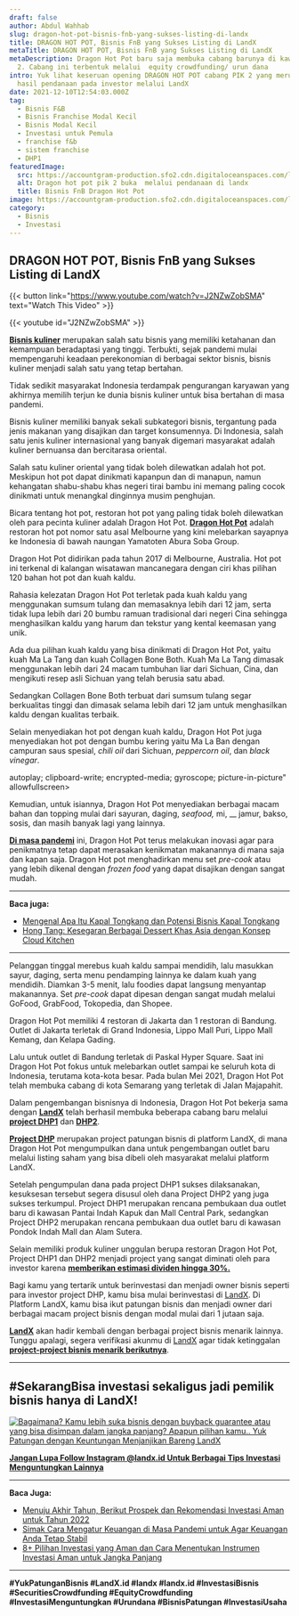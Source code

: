 ```yaml
---
draft: false
author: Abdul Wahhab
slug: dragon-hot-pot-bisnis-fnb-yang-sukses-listing-di-landx
title: DRAGON HOT POT, Bisnis FnB yang Sukses Listing di LandX
metaTitle: DRAGON HOT POT, Bisnis FnB yang Sukses Listing di LandX
metaDescription: Dragon Hot Pot baru saja membuka cabang barunya di kawasan PIK
  2. Cabang ini terbentuk melalui  equity crowdfunding/ urun dana
intro: Yuk lihat keseruan opening DRAGON HOT POT cabang PIK 2 yang merupakan
  hasil pendanaan pada investor melalui LandX
date: 2021-12-10T12:54:03.000Z
tag:
  - Bisnis F&B
  - Bisnis Franchise Modal Kecil
  - Bisnis Modal Kecil
  - Investasi untuk Pemula
  - franchise f&b
  - sistem franchise
  - DHP1
featuredImage:
  src: https://accountgram-production.sfo2.cdn.digitaloceanspaces.com/landx_ghost/2021/12/Screenshot-2021-12-10-at-19-57-19-PROJECT-SERIES-DRAGON-HOT-POT-x-LANDX-Investasi-Cabang-Baru-di-PIK.png
  alt: Dragon hot pot pik 2 buka  melalui pendanaan di landx
  title: Bisnis FnB Dragon Hot Pot
image: https://accountgram-production.sfo2.cdn.digitaloceanspaces.com/landx_ghost/2021/12/Screenshot-2021-12-10-at-19-57-19-PROJECT-SERIES-DRAGON-HOT-POT-x-LANDX-Investasi-Cabang-Baru-di-PIK.png
category:
  - Bisnis
  - Investasi
---
```

## DRAGON HOT POT, Bisnis FnB yang Sukses Listing di LandX

{{< button link="https://www.youtube.com/watch?v=J2NZwZobSMA" text="Watch This Video" >}}

{{< youtube id="J2NZwZobSMA" >}}

**[Bisnis kuliner](https://landx.id/project/)** merupakan salah satu bisnis yang memiliki ketahanan dan kemampuan beradaptasi yang tinggi. Terbukti, sejak pandemi mulai mempengaruhi keadaan perekonomian di berbagai sektor bisnis, bisnis kuliner menjadi salah satu yang tetap bertahan.

Tidak sedikit masyarakat Indonesia terdampak pengurangan karyawan yang akhirnya memilih terjun ke dunia bisnis kuliner untuk bisa bertahan di masa pandemi.

Bisnis kuliner memiliki banyak sekali subkategori bisnis, tergantung pada jenis makanan yang disajikan dan target konsumennya. Di Indonesia, salah satu jenis kuliner internasional yang banyak digemari masyarakat adalah kuliner bernuansa dan bercitarasa oriental.

Salah satu kuliner oriental yang tidak boleh dilewatkan adalah hot pot. Meskipun hot pot dapat dinikmati kapanpun dan di manapun, namun kehangatan shabu-shabu khas negeri tirai bambu ini memang paling cocok dinikmati untuk menangkal dinginnya musim penghujan.

Bicara tentang hot pot, restoran hot pot yang paling tidak boleh dilewatkan oleh para pecinta kuliner adalah Dragon Hot Pot. **[Dragon Hot Pot](https://landx.id/project/)** adalah restoran hot pot nomor satu asal Melbourne yang kini melebarkan sayapnya ke Indonesia di bawah naungan Yamatoten Abura Soba Group.

Dragon Hot Pot didirikan pada tahun 2017 di Melbourne, Australia. Hot pot ini terkenal di kalangan wisatawan mancanegara dengan ciri khas pilihan 120 bahan hot pot dan kuah kaldu.

Rahasia kelezatan Dragon Hot Pot terletak pada kuah kaldu yang menggunakan sumsum tulang dan memasaknya lebih dari 12 jam, serta tidak lupa lebih dari 20 bumbu ramuan tradisional dari negeri Cina sehingga menghasilkan kaldu yang harum dan tekstur yang kental keemasan yang unik.

Ada dua pilihan kuah kaldu yang bisa dinikmati di Dragon Hot Pot, yaitu kuah Ma La Tang dan kuah Collagen Bone Both. Kuah Ma La Tang dimasak menggunakan lebih dari 24 macam tumbuhan liar dari Sichuan, Cina, dan mengikuti resep asli Sichuan yang telah berusia satu abad.

Sedangkan Collagen Bone Both terbuat dari sumsum tulang segar berkualitas tinggi dan dimasak selama lebih dari 12 jam untuk menghasilkan kaldu dengan kualitas terbaik.

Selain menyediakan hot pot dengan kuah kaldu, Dragon Hot Pot juga menyediakan hot pot dengan bumbu kering yaitu Ma La Ban dengan campuran saus spesial, *chili oil* dari Sichuan, *peppercorn oil*, dan *black vinegar*.

 autoplay; clipboard-write; encrypted-media; gyroscope; picture-in-picture" allowfullscreen></iframe>

Kemudian, untuk isiannya, Dragon Hot Pot menyediakan berbagai macam bahan dan topping mulai dari sayuran, daging, *seafood,* mi,  __ jamur, bakso, sosis, dan masih banyak lagi yang lainnya.

**[Di masa pandemi](https://landx.id/blog/tag/bisnis-di-masa-pandemi/)** ini, Dragon Hot Pot terus melakukan inovasi agar para penikmatnya tetap dapat merasakan kenikmatan makanannya di mana saja dan kapan saja.  Dragon Hot pot menghadirkan menu set *pre-cook* atau yang lebih dikenal dengan *frozen food* yang dapat disajikan dengan sangat mudah.

- - -

**Baca juga:**

* [Mengenal Apa Itu Kapal Tongkang dan Potensi Bisnis Kapal Tongkang](https://landx.id/blog/melihat-potensi-kapal-tongkang-batubara/)
* [Hong Tang: Kesegaran Berbagai Dessert Khas Asia dengan Konsep Cloud Kitchen](https://landx.id/blog/hong-tang-dengan-berbagai-menu-dessert-oriental-khas-taiwan-dan-hongkong/)

- - -

Pelanggan tinggal merebus kuah kaldu sampai mendidih, lalu masukkan sayur, daging, serta menu pendamping lainnya ke dalam kuah yang mendidih. Diamkan 3-5 menit, lalu foodies dapat langsung menyantap makanannya. Set *pre-cook* dapat dipesan dengan sangat mudah melalui GoFood, GrabFood, Tokopedia, dan Shopee.

Dragon Hot Pot memiliki 4 restoran di Jakarta dan 1 restoran di Bandung. Outlet di Jakarta terletak di Grand Indonesia, Lippo Mall Puri, Lippo Mall Kemang, dan Kelapa Gading.

Lalu untuk outlet di Bandung terletak di Paskal Hyper Square. Saat ini Dragon Hot Pot fokus untuk melebarkan outlet sampai ke seluruh kota di Indonesia, terutama kota-kota besar. Pada bulan Mei 2021, Dragon Hot Pot telah membuka cabang di kota Semarang yang terletak di Jalan Majapahit.

Dalam pengembangan bisnisnya di Indonesia, Dragon Hot Pot bekerja sama dengan **[LandX](https://landx.id/)** telah berhasil membuka beberapa cabang baru melalui **[project DHP1](https://landx.id/project/)** dan **[DHP2](https://landx.id/project/)**.

**[Project DHP](https://landx.id/)** merupakan project patungan bisnis di platform LandX, di mana Dragon Hot Pot mengumpulkan dana untuk pengembangan outlet baru melalui listing saham yang bisa dibeli oleh masyarakat melalui platform LandX.

Setelah pengumpulan dana pada project DHP1 sukses dilaksanakan, kesuksesan tersebut segera disusul oleh dana Project DHP2 yang juga sukses terkumpul. Project DHP1 merupakan rencana pembukaan dua outlet baru di kawasan Pantai Indah Kapuk dan Mall Central Park, sedangkan Project DHP2 merupakan rencana pembukaan dua outlet baru di kawasan Pondok Indah Mall dan Alam Sutera.

Selain memiliki produk kuliner unggulan berupa restoran Dragon Hot Pot, Project DHP1 dan DHP2 menjadi project yang sangat diminati oleh para investor karena **[memberikan estimasi dividen hingga 30%.](https://landx.id/project/)**

Bagi kamu yang tertarik untuk berinvestasi dan menjadi owner bisnis seperti para investor project DHP, kamu bisa mulai berinvestasi di [LandX](https://landx.id/). Di Platform LandX, kamu bisa ikut patungan bisnis dan menjadi owner dari berbagai macam project bisnis dengan modal mulai dari 1 jutaan saja.

**[LandX](https://landx.id/)** akan hadir kembali dengan berbagai project bisnis menarik lainnya. Tunggu apalagi, segera verifikasi akunmu di [LandX](https://landx.id/) agar tidak ketinggalan **[project-project bisnis menarik berikutnya](https://landx.id/project/)**.

- - -

## \#SekarangBisa investasi sekaligus jadi pemilik bisnis hanya di LandX!

[![Bagaimana? Kamu lebih suka bisnis dengan buyback guarantee atau yang bisa disimpan dalam jangka panjang? Apapun pilihan kamu.. Yuk Patungan  dengan Keuntungan Menjanjikan Bareng LandX](https://accountgram-production.sfo2.cdn.digitaloceanspaces.com/landx_ghost/2021/10/Equity-Crowdfunding-di-Indonesia-1--3.png)](http://landx.id/project/)

**[Jangan Lupa Follow Instagram @landx.id Untuk Berbagai Tips Investasi Menguntungkan Lainnya](https://www.instagram.com/landx.id/?utm_medium=copy_link)**

- - -

**Baca Juga:**

* [Menuju Akhir Tahun, Berikut Prospek dan Rekomendasi Investasi Aman untuk Tahun 2022](https://landx.id/blog/rekomendasi-investasi-di-tahun-2022/)
* [Simak Cara Mengatur Keuangan di Masa Pandemi untuk Agar Keuangan Anda Tetap Stabil](https://landx.id/blog/simak-cara-mengatur-keuangan-di-masa-pandemi-untuk-agar-keuangan-anda-tetap-stabil/)
* [8+ Pilihan Investasi yang Aman dan Cara Menentukan Instrumen Investasi Aman untuk Jangka Panjang](https://landx.id/blog/cara-menentukan-intrumen-investasi-yang-aman-untuk-pemula/)

- - -

**\#YukPatunganBisnis    #LandX.id    #landx         #landx.id     #InvestasiBisnis  #SecuritiesCrowdfunding   #EquityCrowdfunding     #InvestasiMenguntungkan     #Urundana    #BisnisPatungan     #InvestasiUsaha**